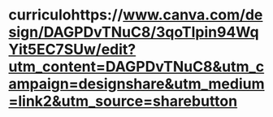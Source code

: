 # curriculohttps://www.canva.com/design/DAGPDvTNuC8/3qoTIpin94WqYit5EC7SUw/edit?utm_content=DAGPDvTNuC8&utm_campaign=designshare&utm_medium=link2&utm_source=sharebutton
